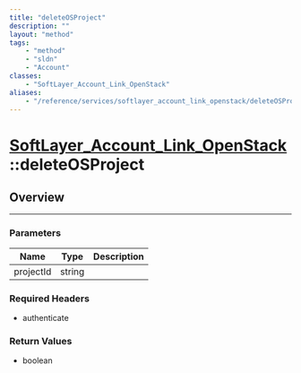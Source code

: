 ```yaml
---
title: "deleteOSProject"
description: ""
layout: "method"
tags:
    - "method"
    - "sldn"
    - "Account"
classes:
    - "SoftLayer_Account_Link_OpenStack"
aliases:
    - "/reference/services/softlayer_account_link_openstack/deleteOSProject"
---
```

# [SoftLayer_Account_Link_OpenStack](/reference/services/SoftLayer_Account_Link_OpenStack)::deleteOSProject





## Overview 


-----

### Parameters 
|Name | Type | Description |
| --- | --- | --- |
|projectId| string| |


### Required Headers
* authenticate


### Return Values
* boolean




